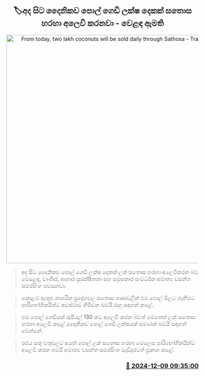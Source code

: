 <p align='center'><b><h2 align='center' title='From today, two lakh coconuts will be sold daily through Sathosa - Trade Minister'>🏷අද සිට දෛනිකව පොල් ගෙඩි ලක්ෂ දෙකක් ​සතොස හරහා අලෙවි කරනවා - වෙළඳ ඇමති</h2></b></p>
<p align='center'><img src='https://helakuru.sgp1.cdn.digitaloceanspaces.com/esana/images/lib/coconut-shelled.jpg' width='600' alt='From today, two lakh coconuts will be sold daily through Sathosa - Trade Minister'></p>

> අද සිට දෛනිකව පොල් ගෙඩි ලක්ෂ දෙකක් ලක් ​සතොස හරහා අලෙවිකරන බව වෙළෙඳ, වාණිජ, ආහාර සුරක්ෂිතතා සහ සමූපකාර සංවර්ධන අමාත්‍ය වසන්ත සමරසිංහ පවසනවා.

> කොළඹ ඇතුළු නාගරික ප්‍රදේශවල සතොස ශාඛාවලින් එම පොල් මිලට ගැනීමට පාරිභෝගිකයින්ට අවස්ථාව හිමිවන බවයි ඔහු සඳහන් කළේ.

> එම පොල් ගෙඩියක් රුපියල් 130 කට අලෙවි කරන බවත් මෙතෙක් ලක් ​සතොස හරහා අලෙවි කළේ දෛනිකව පොල් ගෙඩි ලක්ෂයක් පමණක් බවයි සඳහන් වෙන්නේ.

> රජය සතු වතුවලට අයත් පොල් ලක් සතොස හරහා මෙලෙස පාරිභෝගිකයින්ට අලෙවි කරන බවයි අමාත්‍ය වසන්ත සමරසිංහ වැඩිදුරටත් ප්‍රකාශ කළේ. 



<h3 align='right'><a href='https://www.helakuru.lk/esana/p/105747/'>📅 2024-12-09 09:35:00</a></h3>
